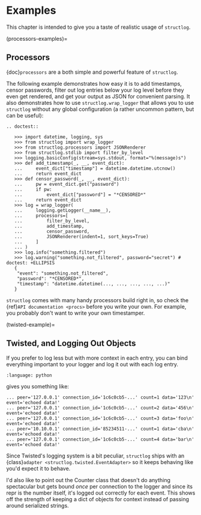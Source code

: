 # Examples

This chapter is intended to give you a taste of realistic usage of `structlog`.

(processors-examples)=

## Processors

{doc}`processors` are a both simple and powerful feature of `structlog`.

The following example demonstrates how easy it is to add timestamps, censor passwords, filter out log entries below your log level before they even get rendered, and get your output as JSON for convenient parsing.
It also demonstrates how to use `structlog.wrap_logger` that allows you to use `structlog` without any global configuration (a rather uncommon pattern, but can be useful):

```{eval-rst}
.. doctest::

   >>> import datetime, logging, sys
   >>> from structlog import wrap_logger
   >>> from structlog.processors import JSONRenderer
   >>> from structlog.stdlib import filter_by_level
   >>> logging.basicConfig(stream=sys.stdout, format="%(message)s")
   >>> def add_timestamp(_, __, event_dict):
   ...     event_dict["timestamp"] = datetime.datetime.utcnow()
   ...     return event_dict
   >>> def censor_password(_, __, event_dict):
   ...     pw = event_dict.get("password")
   ...     if pw:
   ...         event_dict["password"] = "*CENSORED*"
   ...     return event_dict
   >>> log = wrap_logger(
   ...     logging.getLogger(__name__),
   ...     processors=[
   ...         filter_by_level,
   ...         add_timestamp,
   ...         censor_password,
   ...         JSONRenderer(indent=1, sort_keys=True)
   ...     ]
   ... )
   >>> log.info("something.filtered")
   >>> log.warning("something.not_filtered", password="secret") # doctest: +ELLIPSIS
   {
    "event": "something.not_filtered",
    "password": "*CENSORED*",
    "timestamp": "datetime.datetime(..., ..., ..., ..., ...)"
   }
```

`structlog` comes with many handy processors build right in, so check the {ref}`API documentation <procs>` before you write your own.
For example, you probably don't want to write your own timestamper.

(twisted-example)=

## Twisted, and Logging Out Objects

If you prefer to log less but with more context in each entry, you can bind everything important to your logger and log it out with each log entry.

```{literalinclude} code_examples/twisted_echo.py
:language: python
```

gives you something like:

```text
... peer='127.0.0.1' connection_id='1c6c0cb5-...' count=1 data='123\n' event='echoed data!'
... peer='127.0.0.1' connection_id='1c6c0cb5-...' count=2 data='456\n' event='echoed data!'
... peer='127.0.0.1' connection_id='1c6c0cb5-...' count=3 data='foo\n' event='echoed data!'
... peer='10.10.0.1' connection_id='85234511-...' count=1 data='cba\n' event='echoed data!'
... peer='127.0.0.1' connection_id='1c6c0cb5-...' count=4 data='bar\n' event='echoed data!'
```

Since Twisted's logging system is a bit peculiar, `structlog` ships with an {class}`adapter <structlog.twisted.EventAdapter>` so it keeps behaving like you'd expect it to behave.

I'd also like to point out the Counter class that doesn't do anything spectacular but gets bound *once* per connection to the logger and since its repr is the number itself, it's logged out correctly for each event.
This shows off the strength of keeping a dict of objects for context instead of passing around serialized strings.
